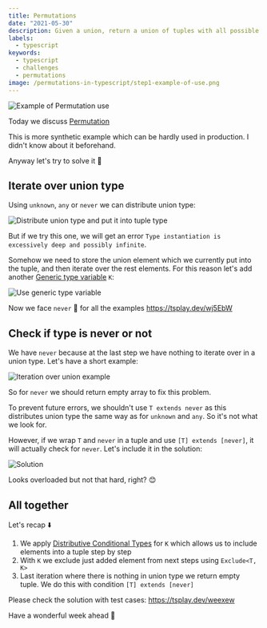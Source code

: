 ```yaml
---
title: Permutations
date: "2021-05-30"
description: Given a union, return a union of tuples with all possible permutations (all possible positions of elements without repetition)
labels:
  - typescript
keywords:
  - typescript
  - challenges
  - permutations
image: /permutations-in-typescript/step1-example-of-use.png
---
```


![Example of Permutation use](/permutations-in-typescript/step1-example-of-use.png)

Today we discuss [Permutation](https://github.com/type-challenges/type-challenges/blob/master/questions/296-medium-permutation/README.md)

This is more synthetic example which can be hardly used in production. I didn't know about it beforehand.

Anyway let's try to solve it 🚀

## Iterate over union type

Using `unknown`, `any` or `never` we can distribute union type:

![Distribute union type and put it into tuple type](/permutations-in-typescript/step2-distribute-union-and-put-to-tuple.png)

But if we try this one, we will get an error `Type instantiation is excessively deep and possibly infinite`.

Somehow we need to store the union element which we currently put into the tuple, and then iterate over the rest elements. For this reason let's add another [Generic type variable](https://www.typescriptlang.org/docs/handbook/2/generics.html) `K`:

![Use generic type variable](/permutations-in-typescript/step3-solution-v2.png)

Now we face `never` 🧐 for all the examples https://tsplay.dev/wj5EbW

## Check if type is never or not

We have `never` because at the last step we have nothing to iterate over in a union type. Let's have a short example:

![Iteration over union example](/permutations-in-typescript/step4-show-never-problem.png)

So for `never` we should return empty array to fix this problem.

To prevent future errors, we shouldn't use `T extends never` as this distributes union type the same way as for `unknown` and `any`. So it's not what we look for.

However, if we wrap `T` and `never` in a tuple and use `[T] extends [never]`, it will actually check for `never`. Let's include it in the solution:

![Solution](/permutations-in-typescript/step5-solution.png)

Looks overloaded but not that hard, right? 😊

## All together

Let's recap ⬇️

1. We apply [Distributive Conditional Types](https://www.typescriptlang.org/docs/handbook/2/conditional-types.html#distributive-conditional-types) for `K` which allows us to include elements into a tuple step by step
2. With `K` we exclude just added element from next steps using `Exclude<T, K>`
3. Last iteration where there is nothing in union type we return empty tuple. We do this with condition `[T] extends [never]`

Please check the solution with test cases: https://tsplay.dev/weexew

Have a wonderful week ahead 🚀
